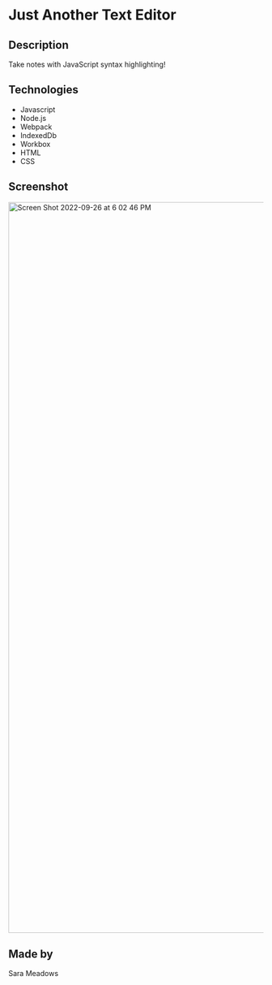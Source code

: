 # Just Another Text Editor

## Description
Take notes with JavaScript syntax highlighting!

## Technologies
* Javascript
* Node.js
* Webpack
* IndexedDb
* Workbox
* HTML
* CSS

## Screenshot
<img width="1440" alt="Screen Shot 2022-09-26 at 6 02 46 PM" src="https://user-images.githubusercontent.com/103394634/192395717-f318415a-598b-4a94-8c74-f141d37ab137.png">

## Made by
Sara Meadows
